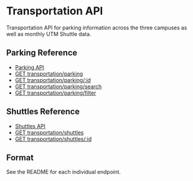 # Transportation API

Transportation API for parking information across the three campuses as well as monthly UTM Shuttle data.

<div id="parking-reference">
  <h2>Parking Reference</h2>
  <ul>
    <li><a href="./transportation/parking/README.md">Parking API</a></li>
    <li><a href="./transportation/parking/list.md">GET transportation/parking</a></li>
    <li><a href="./transportation/parking/show.md">GET transportation/parking/:id</a></li>
    <li><a href="./transportation/parking/search.md">GET transportation/parking/search</a></li>
    <li><a href=".transportation/parking/filter.md">GET transportation/parking/filter</a></li>
  </ul>
</div>

<div id="shuttles-reference">
  <h2>Shuttles Reference</h2>
  <ul>
    <li><a href="./transportation/shuttles/README.md">Shuttles API</a></li>
    <li><a href="./transportation/shuttles/list.md">GET transportation/shuttles</a></li>
    <li><a href="./transportation/shuttles/show.md">GET transportation/shuttles/:id</a></li>
  </ul>
</div>

## Format

See the README for each individual endpoint.
